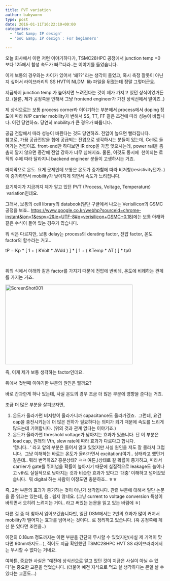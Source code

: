 ```yaml
---
title: PVT variation
author: babyworm
type: post
date: 2016-01-11T16:22:10+00:00
categories:
  - 'SoC &amp; IP design'
  - 'SoC &amp; IP design : For beginners'

---
```

오늘 회사에서 이런 저런 이야기하다가, TSMC28HPC 공정에서 junction temp =0 보다 125에서 합성 속도가 빠르더라..는 이야기를 들었습니다.

이게 보통의 경우와는 차이가 있어서 &#8216;왜??&#8217; 라는 생각이 들었고, 혹시 측정 잘못이 아닌지 싶어서 라이브러리의 SS HVT의 NLDM  lib 파일을 뒤졌는데 정말 그렇더군요.

지금까지 junction temp.가 높아지면 느려진다는 것이 제가 가지고 있던 상식이었거든요. (물론, 제가 공정쪽을 안해서 그냥 frontend engineer가 가진 상식선에서 말이죠..)

제 상식으로는 보통 process corner라 이야기하는 부분에서 process에서 doping 정도에 따라 N/P carrier mobility가 변해서 SS, TT, FF 같은 조건에 따라 성능이 바뀝니다. 이건 당연하죠. 당연히 mobility가 큰 경우가 빠릅니다.

공급 전압에서 따라 성능이 바뀐다는 것도 당연하죠. 전압이 높으면 빨라집니다.  
참고로, 가끔 공급전압을 칩에 공급되는 전압으로 생각하시는 분들이 있는데, Cell로 들어가는 전압이죠. front-end만 하다보면 IR drop을 가끔 잊으시는데, power rail을 촘촘히 깔지 않으면 중간에 전압 강하가 너무 심해지죠. 물론, 이것도 동시에  천이되는 로직의 수에 따라 달라지니 backend engineer 분들이 고생하시는 거죠.

마지막으로 온도. 요게 문제인데 보통은 온도가 증가함에 따라 비저항(resistivity던가..)이 증가하면서 mobility가 낮아지게 되면서 속도가 느려집니다.

요기까지가 지금까지 제가 알고 있던 PVT (Process, Voltage, Temperature)  variation인데요.

그래서, 보통의 cell library의 databook(일단 구글에서 나오는 Verisilicon의 GSMC 공정을 보죠.. <https://www.google.co.kr/webhp?sourceid=chrome-instant&ion=1&espv=2&ie=UTF-8#q=verisilicon+GSMC+0.18)>에는 보통 아래와 같은 수식이 들어 있는 경우가 많습니다.

뭐 식은 다르지만, 보통 delay는 process의 derating factor, 전압 factor, 온도 factor의 함수라는 거고..

tP = Kp \* [ 1 + ( KVolt \* ∆Vdd ) ] \* [ 1 + ( KTemp \* ∆T ) ] * tp0

&nbsp;

위의 식에서 아래와 같은 factor를 가지기 때문에 전압에 반비례, 온도에 비례하는 관계를 가지는 거죠.

<a href="https://i0.wp.com/babyworm.net/wordpress/wp-content/uploads/2016/01/ScreenShot001.jpg" rel="attachment wp-att-1913"><img loading="lazy" decoding="async" class="alignnone size-full wp-image-1913" src="https://i0.wp.com/babyworm.net/wordpress/wp-content/uploads/2016/01/ScreenShot001.jpg?resize=401%2C250" alt="ScreenShot001" width="401" height="250" srcset="https://i0.wp.com/babyworm.net/wordpress/wp-content/uploads/2016/01/ScreenShot001.jpg?w=401 401w, https://i0.wp.com/babyworm.net/wordpress/wp-content/uploads/2016/01/ScreenShot001.jpg?resize=300%2C187 300w" sizes="(max-width: 401px) 100vw, 401px" data-recalc-dims="1" /></a>

즉, 이게 제가 보통 생각하는 factor인데요.

위에서 첫번째 이야기한 부분의 원인은 뭘까요?

바로 간과한게 하나 있는데, 사실 온도의 경우 조금 더 많은 부분에 영향을 준다는 거죠.

조금 더 많은 부분을 살펴보자면,

  1. 온도가 올라가면 비저항이 올라가니까 capacitance도 올라가겠죠.  그런데, 요건 cap을 충전시키는데 더 많은 전하가 필요하다는 의미가 되기 때문에 속도를 느리게 많드는데 기여합니다. (위의 것과 관계 없다는 이야기죠.)
  2. 온도가 올라가면 threshold voltage가 낮아지는 효과가 있습니다. 단 이 부분은 load cap, 원래의 Vth, slew rate에 따라 효과가 다르다고 합니다.  
    &#8216;합니다.. &#8216; 라고 앞의 부분은 들어서 알고 있었지만 사실 원인을 저도 잘 몰라서 그럽니다.  그냥 이해하는 바로는 온도가 올라가면서 excitation(여기.. 상태라고 했던거 같은데.. 뭐라 번역하죠? 흥분상태? ㅋㅋ 여튼,)상태로 갈 확률이 증가하고, 따라서 carrier가 gate를 뛰어넘을 확률이 높아지기 때문에 실질적으로 leakage도 늘어나고 vth도 실질적으로 낮아지는 것과 비슷한 효과가 있다고 &#8216;대충&#8217; 이해하고 넘어갔었습니다.  뭐 digital 하는 사람이 이정도면 충분하죠.. ㅎㅎ

즉, 2번 부분의 효과가 증가하는 것이 아닌가 생각됩니다. 관련 부분에 대해서 일단 논문을 좀 읽고는 있는데, 음.. 쉽지 않네요. (그냥 current to voltage conversion 특성이 바뀌면서 오히려 느려지는 거야.. 라고 써있는 논문을 읽고 있는 바람에 ㅎ)

다른 걸 좀 더 찾아서 읽어보겠습니다만, 일단 DSM에서는 2번의 효과가 많이 커져서 mobility가 떨어지는 효과를 넘어서는 것이다.. 로 정리하고 있습니다. (혹 공정쪽에 계신 분 있다면 조언을..)

이전의 0.18um 정도까지는 이런 부분을 간단히 무시할 수 있었지만(사실 제 기억이 맞다면 90nm까지도.. ), 적어도 지금 확인헀던 TSMC28HPC HVT SS 라이브러리에서는 무시할 수 없다는 거네요.

여하튼, 중요한 사실은 &#8220;예전에 상식선으로 알고 있던 것이 지금은 사실이 아닐 수 있다&#8221;는 중요한 교훈을 얻었습니다. (더불어 예전 지식으로 먹고 살 생각하다는 큰일 날 수 있다는 교훈도&#8230;)

&nbsp;

&nbsp;

&nbsp;
